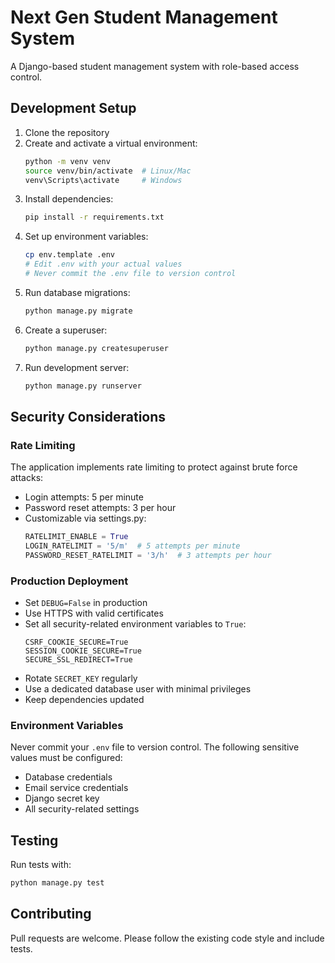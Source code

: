 # Next Gen Student Management System

A Django-based student management system with role-based access control.

## Development Setup

1. Clone the repository
2. Create and activate a virtual environment:
   ```bash
   python -m venv venv
   source venv/bin/activate  # Linux/Mac
   venv\Scripts\activate     # Windows
   ```
3. Install dependencies:
   ```bash
   pip install -r requirements.txt
   ```
4. Set up environment variables:
   ```bash
   cp env.template .env
   # Edit .env with your actual values
   # Never commit the .env file to version control
   ```
5. Run database migrations:
   ```bash
   python manage.py migrate
   ```
6. Create a superuser:
   ```bash
   python manage.py createsuperuser
   ```
7. Run development server:
   ```bash
   python manage.py runserver
   ```

## Security Considerations

### Rate Limiting
The application implements rate limiting to protect against brute force attacks:
- Login attempts: 5 per minute
- Password reset attempts: 3 per hour
- Customizable via settings.py:
  ```python
  RATELIMIT_ENABLE = True
  LOGIN_RATELIMIT = '5/m'  # 5 attempts per minute
  PASSWORD_RESET_RATELIMIT = '3/h'  # 3 attempts per hour
  ```

### Production Deployment
- Set `DEBUG=False` in production
- Use HTTPS with valid certificates
- Set all security-related environment variables to `True`:
  ```
  CSRF_COOKIE_SECURE=True
  SESSION_COOKIE_SECURE=True 
  SECURE_SSL_REDIRECT=True
  ```
- Rotate `SECRET_KEY` regularly
- Use a dedicated database user with minimal privileges
- Keep dependencies updated

### Environment Variables
Never commit your `.env` file to version control. The following sensitive values must be configured:

- Database credentials
- Email service credentials  
- Django secret key
- All security-related settings

## Testing
Run tests with:
```bash
python manage.py test
```

## Contributing
Pull requests are welcome. Please follow the existing code style and include tests.
